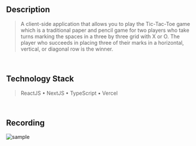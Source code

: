 ## Description
> A client-side application that allows you to play the Tic-Tac-Toe game which is a traditional paper and pencil game for two players who take turns marking the spaces in a three by three grid with X or O. The player who succeeds in placing three of their marks in a horizontal, vertical, or diagonal row is the winner.

<br />

## Technology Stack
> ReactJS • NextJS • TypeScript • Vercel

<br />

## Recording
![sample](https://user-images.githubusercontent.com/69438999/187979676-7a7a182e-7ee7-456d-8384-e00f2ab84b4f.png)
